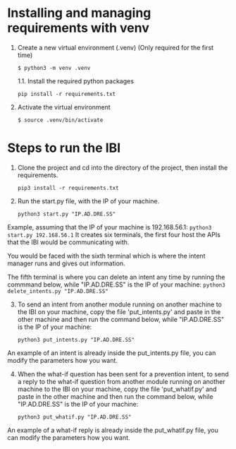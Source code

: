 
# Installing and managing requirements with venv

1. Create a new virtual environment (.venv) (Only required for the first time)
   ```
   $ python3 -m venv .venv
   ```
    1.1. Install the required python packages
    ```
    pip install -r requirements.txt
    ```

2. Activate the virtual environment
    ```
    $ source .venv/bin/activate
    ```


# Steps to run the IBI

1. Clone the project and cd into the directory of the project, then install the requirements.
    ```
    pip3 install -r requirements.txt
    ```

2. Run the start.py file, with the IP of your machine.
    ```
    python3 start.py "IP.AD.DRE.SS"
    ```
Example, assuming that the IP of your machine is 192.168.56.1:
    ```
    python3 start.py 192.168.56.1
    ```
It creates six terminals, the first four host the APIs that the IBI would be communicating with.

You would be faced with the sixth terminal which is where the intent manager runs and gives out information.

The fifth terminal is where you can delete an intent any time by running the commmand below, while "IP.AD.DRE.SS" is the IP of your machine:
    ```
    python3 delete_intents.py "IP.AD.DRE.SS"
    ```

3. To send an intent from another module running on another machine to the IBI on your machine, copy the file 'put_intents.py' and paste in the other machine and then run the command below, while "IP.AD.DRE.SS" is the IP of your machine:
    ```
    python3 put_intents.py "IP.AD.DRE.SS"
    ```

An example of an intent is already inside the put_intents.py file, you can modify the parameters how you want.

4. When the what-if question has been sent for a prevention intent, to send a reply to the what-if question from another module running on another machine to the IBI on your machine, copy the file 'put_whatif.py' and paste in the other machine and then run the command below, while "IP.AD.DRE.SS" is the IP of your machine:
    ```
    python3 put_whatif.py "IP.AD.DRE.SS"
    ```

An example of a what-if reply is already inside the put_whatif.py file, you can modify the parameters how you want.
